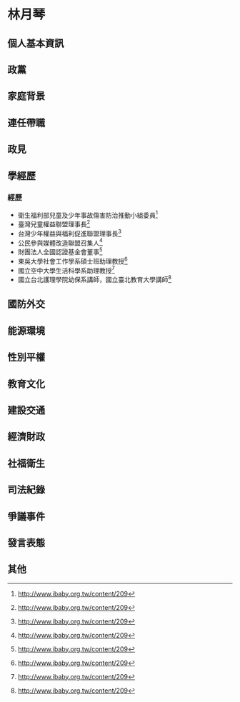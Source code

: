 # 林月琴

## 個人基本資訊

## 政黨

## 家庭背景

## 連任帶職

## 政見

## 學經歷

### 經歷

- 衛生福利部兒童及少年事故傷害防治推動小組委員[^1]
- 臺灣兒童權益聯盟理事長[^1]
- 台灣少年權益與福利促進聯盟理事長[^1]
- 公民參與媒體改造聯盟召集人[^1]
- 財團法人全國認證基金會董事[^1]
- 東吳大學社會工作學系碩士班助理教授[^1]
- 國立空中大學生活科學系助理教授[^1]
- 國立台北護理學院幼保系講師，國立臺北教育大學講師[^1]

[^1]: http://www.ibaby.org.tw/content/209

## 國防外交

## 能源環境

## 性別平權

## 教育文化

## 建設交通

## 經濟財政

## 社福衛生

## 司法紀錄

## 爭議事件

## 發言表態

## 其他
